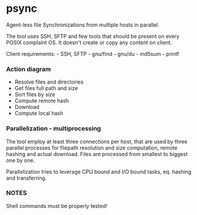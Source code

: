 # psync

Agent-less file Synchronizations from multiple hosts in parallel.

The tool uses SSH, SFTP and few tools that should be present on every POSIX complaint OS. It doesn't create or copy any content on client.

Client requirements:
    - SSH, SFTP
    - gnu/find
    - gnu/du
    - md5sum
    - printf

### Action diagram
  - Resolve files and directories
  - Get files full path and size
  - Sort files by size
  - Compute remote hash
  - Download
  - Compute local hash


### Parallelization - multiprocessing

The tool employ at least three connections per host, that are used by three parallel processes for filepath resolution and size computation, remote hashing and actual download.  Files are processed from smallest to biggest one by one. 

Parallelization tries to leverage  CPU bound and I/O bound tasks, eq. hashing and transferring.

### NOTES
Shell commands must be properly tested!
